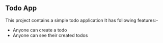 ## Todo App

This project contains a simple todo application
It has following features:-

-   Anyone can create a todo
-   Anyone can see their created todos

